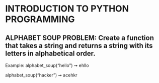 # INTRODUCTION TO PYTHON PROGRAMMING
## ALPHABET SOUP PROBLEM: Create a function that takes a string and returns a string with its letters in alphabetical order.
Example:
alphabet_soup(“hello”) ➞ ehllo

alphabet_soup(“hacker”) ➞ acehkr
